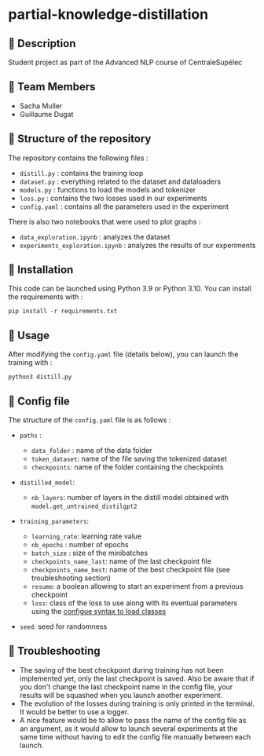 # partial-knowledge-distillation

## :book: Description

Student project as part of the Advanced NLP course of CentraleSupélec


## :busts_in_silhouette: Team Members

- Sacha Muller
- Guillaume Dugat


## :file_folder: Structure of the repository

The repository contains the following files : 
- `distill.py` : contains the training loop
- `dataset.py` : everything related to the dataset and dataloaders
- `models.py` : functions to load the models and tokenizer
- `loss.py` : contains the two losses used in our experiments
- `config.yaml` : contains all the parameters used in the experiment

There is also two notebooks that were used to plot graphs :
- `data_exploration.ipynb` : analyzes the dataset
- `experiments_exploration.ipynb` : analyzes the results of our experiments

## :hammer: Installation

This code can be launched using Python 3.9 or Python 3.10. You can install the requirements with : 
```
pip install -r requirements.txt
```


## :ferris_wheel: Usage

After modifying the `config.yaml` file (details below), you can launch the training with : 
```
python3 distill.py
```

## :wrench: Config file

The structure of the `config.yaml` file is as follows : 

- `paths` :
  - `data_folder` : name of the data folder
  - `token_dataset`: name of the file saving the tokenized dataset
  - `checkpoints`: name of the folder containing the checkpoints

- `distilled_model`:
  - `nb_layers`: number of layers in the distill model obtained with `model.get_untrained_distilgpt2`

- `training_parameters`:
  - `learning_rate`: learning rate value
  - `nb_epochs` : number of epochs
  - `batch_size` : size of the minibatches
  - `checkpoints_name_last`: name of the last checkpoint file
  - `checkpoints_name_best`: name of the best checkpoint file (see troubleshooting section)
  - `resume`: a boolean allowing to start an experiment from a previous checkpoint
  - `loss`: class of the loss to use along with its eventual parameters using the [configue syntax to load classes](https://github.com/illuin-tech/configue#instantiating-classes)

- `seed`: seed for randomness

## :japanese_ogre: Troubleshooting

- The saving of the best checkpoint during training has not been implemented yet, only the last checkpoint is saved. Also be aware that if you don't change the last checkpoint name in the config file, your results will be squashed when you launch another experiment.
- The evolution of the losses during training is only printed in the terminal. It would be better to use a logger.
- A nice feature would be to allow to pass the name of the config file as an argument, as it would allow to launch several experiments at the same time without having to edit the config file manually between each launch.
